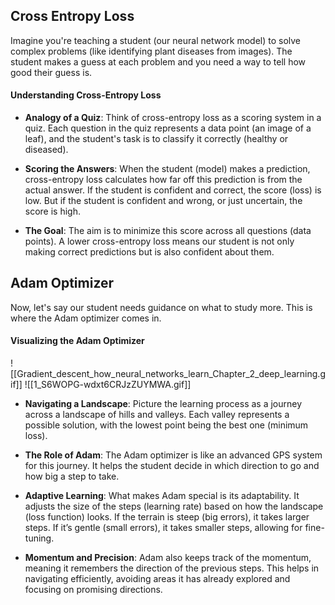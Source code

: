
## Cross Entropy Loss

Imagine you're teaching a student (our neural network model) to solve complex problems (like identifying plant diseases from images). The student makes a guess at each problem and you need a way to tell how good their guess is.

#### Understanding Cross-Entropy Loss

- **Analogy of a Quiz**: Think of cross-entropy loss as a scoring system in a quiz. Each question in the quiz represents a data point (an image of a leaf), and the student's task is to classify it correctly (healthy or diseased).

- **Scoring the Answers**: When the student (model) makes a prediction, cross-entropy loss calculates how far off this prediction is from the actual answer. If the student is confident and correct, the score (loss) is low. But if the student is confident and wrong, or just uncertain, the score is high.

- **The Goal**: The aim is to minimize this score across all questions (data points). A lower cross-entropy loss means our student is not only making correct predictions but is also confident about them.


## Adam Optimizer

Now, let's say our student needs guidance on what to study more. This is where the Adam optimizer comes in.

#### Visualizing the Adam Optimizer

![[Gradient_descent_how_neural_networks_learn_Chapter_2_deep_learning.gif]]
![[1_S6WOPG-wdxt6CRJzZUYMWA.gif]]
- **Navigating a Landscape**: Picture the learning process as a journey across a landscape of hills and valleys. Each valley represents a possible solution, with the lowest point being the best one (minimum loss).

- **The Role of Adam**: The Adam optimizer is like an advanced GPS system for this journey. It helps the student decide in which direction to go and how big a step to take.

- **Adaptive Learning**: What makes Adam special is its adaptability. It adjusts the size of the steps (learning rate) based on how the landscape (loss function) looks. If the terrain is steep (big errors), it takes larger steps. If it’s gentle (small errors), it takes smaller steps, allowing for fine-tuning.

- **Momentum and Precision**: Adam also keeps track of the momentum, meaning it remembers the direction of the previous steps. This helps in navigating efficiently, avoiding areas it has already explored and focusing on promising directions.